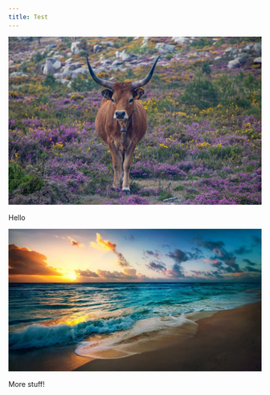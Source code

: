 ```yaml
---
title: Test
---
```

![](/media_folder/portugal-4216645_1280.jpg)

Hello

![this is the alt text!](/media_folder/beach-2836300_1280.jpg "hello?")

More stuff!
